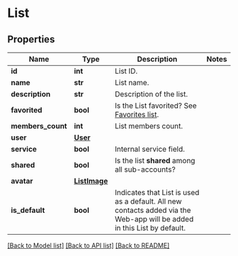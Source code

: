 # List

## Properties
Name | Type | Description | Notes
------------ | ------------- | ------------- | -------------
**id** | **int** | List ID. | 
**name** | **str** | List name. | 
**description** | **str** | Description of the list. | 
**favorited** | **bool** | Is the List favorited? See [Favorites list](https://docs.textmagic.com/#operation/getFavourites). | 
**members_count** | **int** | List members count. | 
**user** | [**User**](User.md) |  | 
**service** | **bool** | Internal service field. | 
**shared** | **bool** | Is the list **shared** among all sub-accounts? | 
**avatar** | [**ListImage**](ListImage.md) |  | 
**is_default** | **bool** | Indicates that List is used as a default. All new contacts added via the Web-app will be added in this List by default. | 

[[Back to Model list]](../README.md#documentation-for-models) [[Back to API list]](../README.md#documentation-for-api-endpoints) [[Back to README]](../README.md)


